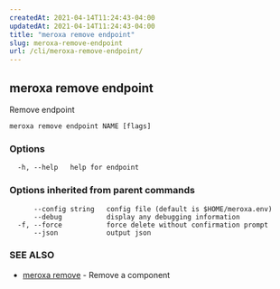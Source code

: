```yaml
---
createdAt: 2021-04-14T11:24:43-04:00
updatedAt: 2021-04-14T11:24:43-04:00
title: "meroxa remove endpoint"
slug: meroxa-remove-endpoint
url: /cli/meroxa-remove-endpoint/
---
```

## meroxa remove endpoint

Remove endpoint

```
meroxa remove endpoint NAME [flags]
```

### Options

```
  -h, --help   help for endpoint
```

### Options inherited from parent commands

```
      --config string   config file (default is $HOME/meroxa.env)
      --debug           display any debugging information
  -f, --force           force delete without confirmation prompt
      --json            output json
```

### SEE ALSO

* [meroxa remove](/cli/meroxa-remove/)	 - Remove a component

